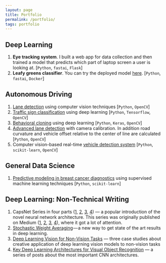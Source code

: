 ```yaml
---
layout: page
title: Portfolio
permalink: /portfolio/
tags: portfolio
---
```


## Deep Learning

1. **Eye tracking system**. I built a web app for data collection and then trained a model that predicts which part of laptop screen a user is looking at. [`Python`, `fastai`, `Flask`]
2. **Leafy greens classifier**. You can try the deployed model [here](https://herbs.onrender.com/). [`Python`, `fastai`, `Docker`]

<!--1. [Eye tracking system](/portfolio/eye-tracker/). I built a web app for data collection and then trained a model that predicts which part of laptop screen a user is looking at. [`Python`, `fastai`, `Flask`]
2. Building a [leafy greens classifier](/portfolio/leafy-greens-classifier/). You can try the deployed model [here](https://herbs.onrender.com/). [`Python`, `fastai`, `Docker`]-->

## Autonomous Driving

1. [Lane detection](/portfolio/lane-finding/) using computer vision techniques [`Python`, `OpenCV`]
2. [Traffic sign classification](/portfolio/traffic-signs-classification/) using deep learning [`Python`, `Tensorflow`, `OpenCV`]
3. [Behavioral cloning](/portfolio/behavioral-cloning/) using deep learning [`Python`, `Keras`, `OpenCV`]
4. [Advanced lane detection](/portfolio/advanced-lane-finding/) with camera calibration. In addition road curvature and vehicle offset relative to the center of line are calculated [`Python`, `OpenCV`]
5. Computer vision-based real-time [vehicle detection system](/portfolio/vehicle-detection-cv/) [`Python`, `scikit-learn`, `OpenCV`]

## General Data Science

1. [Predictive modeling in breast cancer diagnostics](/portfolio/breast-cancer-diagnostics/) using supervised machine learning techniques [`Python`, `scikit-learn`]

## Deep Learning: Non-Technical Writing

1. CapsNet Series in four parts ([1](/capsules-1/), [2](https://pechyonkin.me/capsules-2/), [3](/capsules-3/), [4](/capsules-4/)) — a popular introduction of the novel neural network architecture. This series was originally published on Medium ([1](https://medium.com/ai%C2%B3-theory-practice-business/understanding-hintons-capsule-networks-part-i-intuition-b4b559d1159b), [2](https://medium.com/ai%C2%B3-theory-practice-business/understanding-hintons-capsule-networks-part-ii-how-capsules-work-153b6ade9f66), [3](https://medium.com/ai%C2%B3-theory-practice-business/understanding-hintons-capsule-networks-part-iii-dynamic-routing-between-capsules-349f6d30418), [4](https://medium.com/@pechyonkin/part-iv-capsnet-architecture-6a64422f7dce)), where it got a lot of attention.
2. [Stochastic Weight Averaging](/stochastic-weight-averaging/) — a new way to get state of the art results in deep learning.
3. [Deep Learning Vision for Non-Vision Tasks](/deep-learning-vision-non-vision-tasks/) — three case studies about creative application of deep learning vision models to non-vision tasks
4. [Key Deep Learning Architectures for Visual Object Recognition](/architectures/) — a series of posts about the most important CNN architectures.